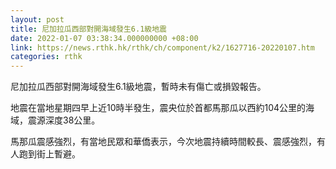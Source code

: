 ```yaml
---
layout: post
title: 尼加拉瓜西部對開海域發生6.1級地震
date: 2022-01-07 03:38:34.000000000 +08:00
link: https://news.rthk.hk/rthk/ch/component/k2/1627716-20220107.htm
categories: rthk
---
```


尼加拉瓜西部對開海域發生6.1級地震，暫時未有傷亡或損毀報告。

地震在當地星期四早上近10時半發生，震央位於首都馬那瓜以西約104公里的海域，震源深度38公里。

馬那瓜震感強烈，有當地民眾和華僑表示，今次地震持續時間較長、震感強烈，有人跑到街上暫避。
